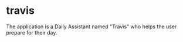 # travis
The application is a Daily Assistant named "Travis" who helps the user prepare for their day.
